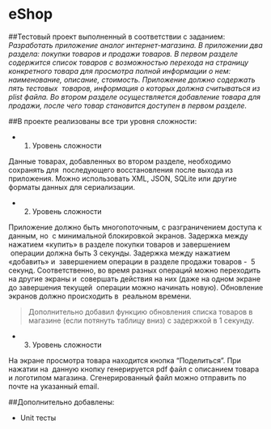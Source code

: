 # eShop
##Тестовый проект выполненный в соответствии с заданием:
*Разработать приложение аналог интернет-магазина. В приложении два раздела:
покупки товаров и продажи товаров.
В первом разделе содержится список товаров с возможностью перехода на страницу конкретного товара для просмотра полной информации о нем: наименование, описание, стоимость. Приложение должно содержать пять тестовых  товаров, информация о которых должна считываться из plist файла.
Во втором разделе осуществляется добавление товара для продажи, после чего товар становится доступен в первом разделе.*

##В проекте реализованы все три уровня сложности:
* 1) Уровень сложности

Данные товарах, добавленных во втором разделе, необходимо сохранять для  последующего восстановления после выхода из приложения.
Можно использовать XML, JSON, SQLite или другие форматы данных для сериализации.

* 2) Уровень сложности

Приложение должно быть многопоточным, с разграничением доступа к данным, но  с минимальной блокировкой экранов.
Задержка между нажатием «купить» в разделе покупки товаров и завершением  операции должна быть 3 секунды. Задержка между нажатием «добавить» и  завершением операции в разделе продажи товаров -  5 секунд.
Соответственно, во время разных операций можно переходить на другие экраны и  совершать действия на них (даже на одном экране до завершения текущей  операции можно начинать новую). Обновление экранов должно происходить в  реальном времени.
> Дополнительно добавил функцию обновления списка товаров в магазине (если потянуть таблицу вниз) с задержкой в 1 секунду.

* 3) Уровень сложности

На экране просмотра товара находится кнопка “Поделиться”. При нажатии на  данную кнопку генерируется pdf файл с описанием товара и логотипом магазина.
Сгенерированный файл можно отправить по почте на указанный email.

##Дополнительно добавлены:
* Unit тесты
